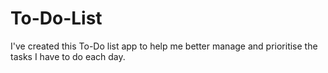 # To-Do-List
I've created this To-Do list app to help me better manage and prioritise the tasks I have to do each day.
